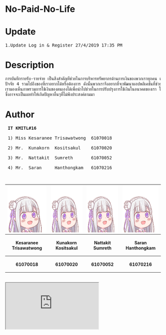 # No-Paid-No-Life

# Update
<pre>
1.Update Log in & Register 27/4/2019 17:35 PM
</pre>

# Description
<pre>
การบันทึกรายรับ-รายจ่าย เป็นสิ่งสำคัญที่ช่วยในการบริหารทรัพยากรด้านการเงินของพวกเราทุกคน เงินเป็นสิ่งที่จำเป็นในการดำรงชีพเพื่อนำไปแลก<br />ปัจจัย 4 รวมไปถึงของที่เราอยากได้หรือต้องการ ดังนั้นพวกเราจึงอยากที่จะพัฒนาแอปพลิเคชันที่ช่วยในการจดบันทึกรายรับ-รายจ่าย ที่จะช่วยให้<br />เรามองเห็นภาพรวมการใช้เงินของตนเองได้เพื่อนำไปช่วยในการปรับปรุงการใช้เงินในอนาคตของเรา ให้มีความสมดุล ลดการเกิดปัญหาทางด้านการเงิน <br />ซึ่งอาจจะเป็นผลทำให้เกิดปัญหาอื่นๆที่ไม่พึงประสงค์ตามมา
</pre>

# Author
<pre>
 <b>IT KMITL#16</b> <br />
 1) Miss Kesaranee Trisawatwong  61070018 <br />
 2) Mr.  Kunakorn  Kositsakul    61070020 <br />
 3) Mr.  Nattakit  Sumreth       61070052 <br />
 4) Mr.  Saran     Hanthongkam   61070216 <br />
 </pre>
<center><table>
 <tr>
  <th><img src="images/emi.png" height="150" width="130"></th>
  <th><img src="images/emi.png" height="150" width="150"></th>
  <th><img src="images/emi.png" height="150" width="150"></th>
  <th><img src="images/emi.png" height="150" width="150"></th>
 </tr>
 <tr>
  <th><p align="center">Kesaranee Trisawatwong</p></th> 
  <th><p align="center">Kunakorn Kositsakul</p></th>
  <th><p align="center">Nattakit Sumreth</p></th>
  <th><p align="center">Saran Hanthongkam</p></th>
 </tr>
 <tr>
  <th><p align="center">61070018</p></th>
  <th><p align="center">61070020</p></th>
  <th><p align="center">61070052</p></th>
  <th><p align="center">61070216</p></th>
 </table></center>
 
<br />

<iframe src="https://forthebadge.com/images/badges/made-with-c.svg"></iframe>
